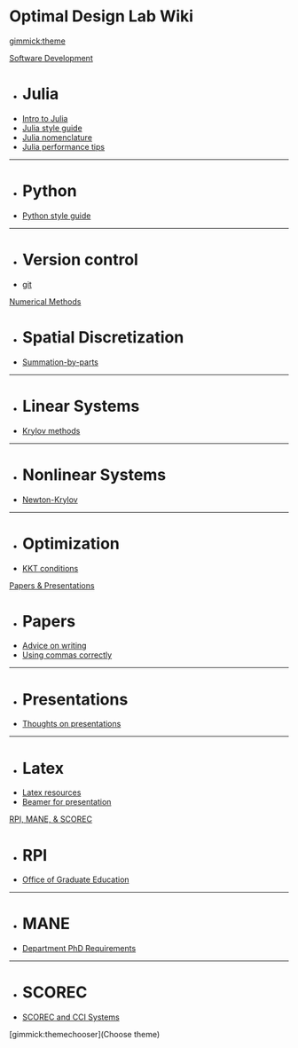 <!---
  -- Name of your wiki
  -- Do NOT remove the leading `#` character.
  -->

# Optimal Design Lab Wiki


<!---
  -- Default theme
  -- (Read: http://dynalon.github.io/mdwiki/#!customizing.md#Theme_chooser)
  -->

[gimmick:theme](spacelab)


<!---
  -- Navigation
  -- (Read: http://dynalon.github.io/mdwiki/#!quickstart.md#Adding_a_navigation)
  -->

<!---
  -- [About](pages/about.md)
  -- [Download](pages/download.md)
  -->

<!---
A more complex navigation example: ----------------------------------------
  -->

[Software Development]()

  * # Julia
  * [Intro to Julia](pages/julia.md)
  * [Julia style guide](pages/julia_style.md)
  * [Julia nomenclature](pages/julia_nomenclature.md)
  * [Julia performance tips](pages/julia_performance.md)
  - - - -
  * # Python
  * [Python style guide](pages/python_style.md)
  - - - -
  * # Version control
  * [git](pages/git.md)

[Numerical Methods]()

  * # Spatial Discretization
  * [Summation-by-parts](pages/sbp.md)
  - - - -
  * # Linear Systems
  * [Krylov methods](pages/krylov.md)
  - - - -
  * # Nonlinear Systems
  * [Newton-Krylov](pages/nk.md)
  - - - -
  * # Optimization
  * [KKT conditions](pages/kkt.md)

[Papers & Presentations]()

  * # Papers
  * [Advice on writing](pages/writing.md)
  * [Using commas correctly](pages/commas.md)
  - - - -
  * # Presentations
  * [Thoughts on presentations](pages/presentations.md)
  - - - -
  * # Latex
  * [Latex resources](pages/latex.md)
  * [Beamer for presentation](pages/beamer.md)

[RPI, MANE, & SCOREC]()

  * # RPI
  * [Office of Graduate Education](pages/oge.md)
  - - - -
  * # MANE
  * [Department PhD Requirements](pages/mane_phd.md)
  - - - -
  * # SCOREC
  * [SCOREC and CCI Systems](pages/systems.md)


<!---
  -- Change the Language
  -- Could be useful when there's more than one language wiki.
  -->

<!---
[Change the Language]()

  * [English (United States)](/en_US/)
  * [English (United Kingdom)](/en_GB/)
  * [Italian](/it/)
-->

<!---
  -- Let the user choose a theme
  -- (Read: http://dynalon.github.io/mdwiki/#!quickstart.md#Adding_a_navigation)
  -->

[gimmick:themechooser](Choose theme)
